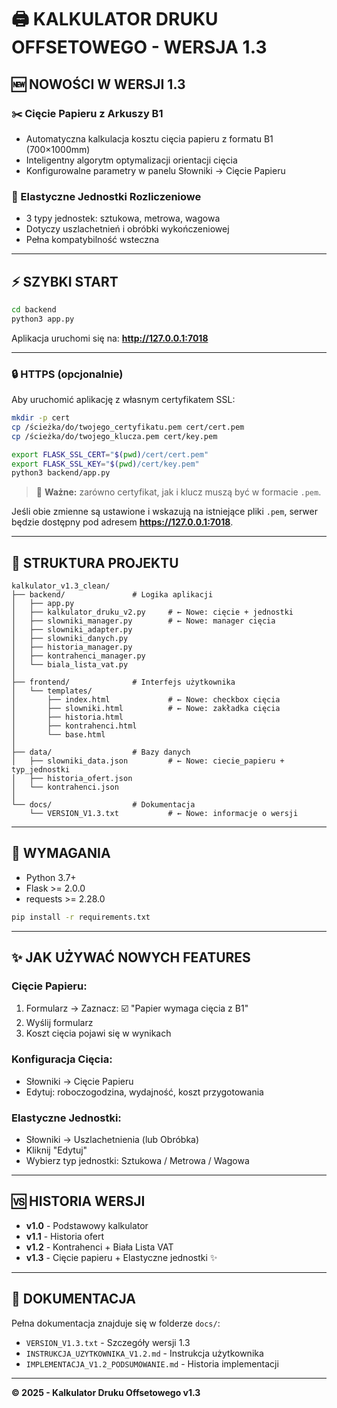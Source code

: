# 🖨️ KALKULATOR DRUKU OFFSETOWEGO - WERSJA 1.3

## 🆕 NOWOŚCI W WERSJI 1.3

### ✂️ Cięcie Papieru z Arkuszy B1
- Automatyczna kalkulacja kosztu cięcia papieru z formatu B1 (700×1000mm)
- Inteligentny algorytm optymalizacji orientacji cięcia
- Konfigurowalne parametry w panelu Słowniki → Cięcie Papieru

### 📐 Elastyczne Jednostki Rozliczeniowe
- 3 typy jednostek: sztukowa, metrowa, wagowa
- Dotyczy uszlachetnień i obróbki wykończeniowej
- Pełna kompatybilność wsteczna

---

## ⚡ SZYBKI START

```bash
cd backend
python3 app.py
```

Aplikacja uruchomi się na: **http://127.0.0.1:7018**

---

### 🔒 HTTPS (opcjonalnie)

Aby uruchomić aplikację z własnym certyfikatem SSL:

```bash
mkdir -p cert
cp /ścieżka/do/twojego_certyfikatu.pem cert/cert.pem
cp /ścieżka/do/twojego_klucza.pem cert/key.pem

export FLASK_SSL_CERT="$(pwd)/cert/cert.pem"
export FLASK_SSL_KEY="$(pwd)/cert/key.pem"
python3 backend/app.py
```

> 🔐 **Ważne:** zarówno certyfikat, jak i klucz muszą być w formacie `.pem`.

Jeśli obie zmienne są ustawione i wskazują na istniejące pliki `.pem`, serwer będzie dostępny pod adresem **https://127.0.0.1:7018**.

---

## 📂 STRUKTURA PROJEKTU

```
kalkulator_v1.3_clean/
├── backend/               # Logika aplikacji
│   ├── app.py
│   ├── kalkulator_druku_v2.py     # ← Nowe: cięcie + jednostki
│   ├── slowniki_manager.py        # ← Nowe: manager cięcia
│   ├── slowniki_adapter.py
│   ├── slowniki_danych.py
│   ├── historia_manager.py
│   ├── kontrahenci_manager.py
│   └── biala_lista_vat.py
│
├── frontend/              # Interfejs użytkownika
│   └── templates/
│       ├── index.html             # ← Nowe: checkbox cięcia
│       ├── slowniki.html          # ← Nowe: zakładka cięcia
│       ├── historia.html
│       ├── kontrahenci.html
│       └── base.html
│
├── data/                  # Bazy danych
│   ├── slowniki_data.json         # ← Nowe: ciecie_papieru + typ_jednostki
│   ├── historia_ofert.json
│   └── kontrahenci.json
│
└── docs/                  # Dokumentacja
    └── VERSION_V1.3.txt           # ← Nowe: informacje o wersji
```

---

## 🔧 WYMAGANIA

- Python 3.7+
- Flask >= 2.0.0
- requests >= 2.28.0

```bash
pip install -r requirements.txt
```

---

## ✨ JAK UŻYWAĆ NOWYCH FEATURES

### Cięcie Papieru:
1. Formularz → Zaznacz: ☑️ "Papier wymaga cięcia z B1"
2. Wyślij formularz
3. Koszt cięcia pojawi się w wynikach

### Konfiguracja Cięcia:
- Słowniki → Cięcie Papieru
- Edytuj: roboczogodzina, wydajność, koszt przygotowania

### Elastyczne Jednostki:
- Słowniki → Uszlachetnienia (lub Obróbka)
- Kliknij "Edytuj"
- Wybierz typ jednostki: Sztukowa / Metrowa / Wagowa

---

## 🆚 HISTORIA WERSJI

- **v1.0** - Podstawowy kalkulator
- **v1.1** - Historia ofert
- **v1.2** - Kontrahenci + Biała Lista VAT
- **v1.3** - Cięcie papieru + Elastyczne jednostki ✨

---

## 📖 DOKUMENTACJA

Pełna dokumentacja znajduje się w folderze `docs/`:
- `VERSION_V1.3.txt` - Szczegóły wersji 1.3
- `INSTRUKCJA_UZYTKOWNIKA_V1.2.md` - Instrukcja użytkownika
- `IMPLEMENTACJA_V1.2_PODSUMOWANIE.md` - Historia implementacji

---

**© 2025 - Kalkulator Druku Offsetowego v1.3**
